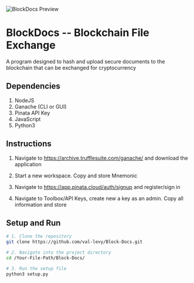 ![BlockDocs Preview](https://raw.githubusercontent.com/val-levy/Block-Docs/main/preview.png)
# BlockDocs -- Blockchain File Exchange

A program designed to hash and upload secure documents to the blockchain that can be exchanged for cryptocurrency

## Dependencies
1. NodeJS
2. Ganache (CLI or GUI)
3. Pinata API Key
4. JavaScript
5. Python3


## Instructions

1. Navigate to https://archive.trufflesuite.com/ganache/ and download the application
   
2. Start a new workspace. Copy and store Mnemonic

3. Navigate to https://app.pinata.cloud/auth/signup and register/sign in

4. Navigate to Toolbox/API Keys, create new a key as an admin. Copy all information and store



## Setup and Run

```sh
# 1. Clone the repository
git clone https://github.com/val-levy/Block-Docs.git

# 2. Navigate into the project directory
cd /Your-File-Path/Block-Docs/

# 3. Run the setup file
python3 setup.py

